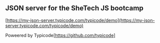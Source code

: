 ## JSON server for the SheTech JS bootcamp

[https://my-json-server.typicode.com/typicode/demo](https://my-json-server.typicode.com/typicode/demo)

Poweered by Typicode[https://github.com/typicode]
